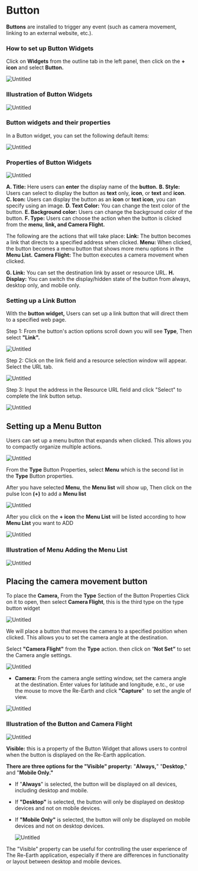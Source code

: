 # Button

**Buttons** are installed to trigger any event (such as camera movement, linking to an external website, etc.).

### How to set up Button Widgets

Click on **Widgets** from the outline tab in the left panel, then click on the **+ icon** and select **Button.**

![Untitled](Button%2009a15c6bd9c843f4b7b6a8f9cf4f2427/Untitled.png)

### Illustration of Button Widgets

![Untitled](Button%2009a15c6bd9c843f4b7b6a8f9cf4f2427/Untitled.gif)

### Button widgets and their properties

In a Button widget, you can set the following default items:

![Untitled](Button%2009a15c6bd9c843f4b7b6a8f9cf4f2427/Untitled%201.png)

### Properties of Button Widgets

![Untitled](Button%2009a15c6bd9c843f4b7b6a8f9cf4f2427/Untitled%202.png)

**A. Title:** Here users can **enter** the display name of the **button.**
**B. Style:** Users can select to display the button as **text** only, **icon**, or **text** and **icon**.
**C. Icon:** Users can display the button as an **icon** or **text icon**, you can specify using an image.
**D. Text Color:** You can change the text color of the button.
**E. Background color:** Users can change the background color of the button.
**F. Type:** Users can choose the action when the button is clicked from the **menu**, **link, and Camera Flight.** 

The following are the actions that will take place:
**Link:** The button becomes a link that directs to a specified address when clicked.
**Menu:** When clicked, the button becomes a menu button that shows more menu options in the **Menu List.**
**Camera Flight:** The button executes a camera movement when clicked.

**G. Link:** You can set the destination link by asset or resource URL.
**H. Display:** You can switch the display/hidden state of the button from always, desktop only, and mobile only.

### **Setting up a Link Button**

With the **button widget,** Users can set up a link button that will direct them to a specified web page.

Step 1: From the button's action options scroll down you will see **Type**, Then select **"Link".**

![Untitled](Button%2009a15c6bd9c843f4b7b6a8f9cf4f2427/Untitled%203.png)

Step 2: Click on the link field and a resource selection window will appear. Select the URL tab.

![Untitled](Button%2009a15c6bd9c843f4b7b6a8f9cf4f2427/Untitled%204.png)

Step 3: Input the address in the Resource URL field and click "Select" to complete the link button setup.

![Untitled](Button%2009a15c6bd9c843f4b7b6a8f9cf4f2427/Untitled%205.png)

## **Setting up a Menu Button**

Users can set up a menu button that expands when clicked. This allows you to compactly organize multiple actions.

![Untitled](Button%2009a15c6bd9c843f4b7b6a8f9cf4f2427/Untitled%206.png)

From the **Type** Button Properties, select **Menu** which is the second list in the **Type** Button properties.

After you have selected **Menu**, the **Menu list** will show up, Then click on the pulse Icon **(+)** to add a **Menu list**

![Untitled](Button%2009a15c6bd9c843f4b7b6a8f9cf4f2427/Untitled%207.png)

After you click on the **+ icon** the **Menu List** will be listed according to how **Menu List** you want to ADD

![Untitled](Button%2009a15c6bd9c843f4b7b6a8f9cf4f2427/Untitled%208.png)

### Illustration of Menu Adding the Menu List

![Untitled](Button%2009a15c6bd9c843f4b7b6a8f9cf4f2427/Untitled%201.gif)

## **Placing the camera movement button**

To place the **Camera,** From the **Type** Section of the Button Properties Click on it to open, then select **Camera Flight**, this is the third type on the type button widget

![Untitled](Button%2009a15c6bd9c843f4b7b6a8f9cf4f2427/Untitled%209.png)

We will place a button that moves the camera to a specified position when clicked. This allows you to set the camera angle at the destination.

Select **"Camera Flight"** from the **Type** action. then click on “**Not Set”** to set the Camera angle settings.

![Untitled](Button%2009a15c6bd9c843f4b7b6a8f9cf4f2427/Untitled%2010.png)

- **Camera:** From the camera angle setting window, set the camera angle at the destination. Enter values for latitude and longitude, e.tc., or use the mouse to move the Re-Earth and click **"Capture**"  to set the angle of view.

![Untitled](Button%2009a15c6bd9c843f4b7b6a8f9cf4f2427/Untitled%2011.png)

### Illustration of the Button and Camera Flight

![Untitled](Button%2009a15c6bd9c843f4b7b6a8f9cf4f2427/Untitled%202.gif)

**Visible:** this is a property of the Button Widget that allows users to control when the button is displayed on the Re-Earth application.

**There are three options for the "Visible" property:** "**Always,**" "**Desktop**," and "**Mobile Only."**

- If "**Always**" is selected, the button will be displayed on all devices, including desktop and mobile.
- If **"Desktop"** is selected, the button will only be displayed on desktop devices and not on mobile devices.
- If **"Mobile Only"** is selected, the button will only be displayed on mobile devices and not on desktop devices.
    
    ![Untitled](Button%2009a15c6bd9c843f4b7b6a8f9cf4f2427/Untitled%2012.png)
    

The "Visible" property can be useful for controlling the user experience of The Re-Earth application, especially if there are differences in functionality or layout between desktop and mobile devices.